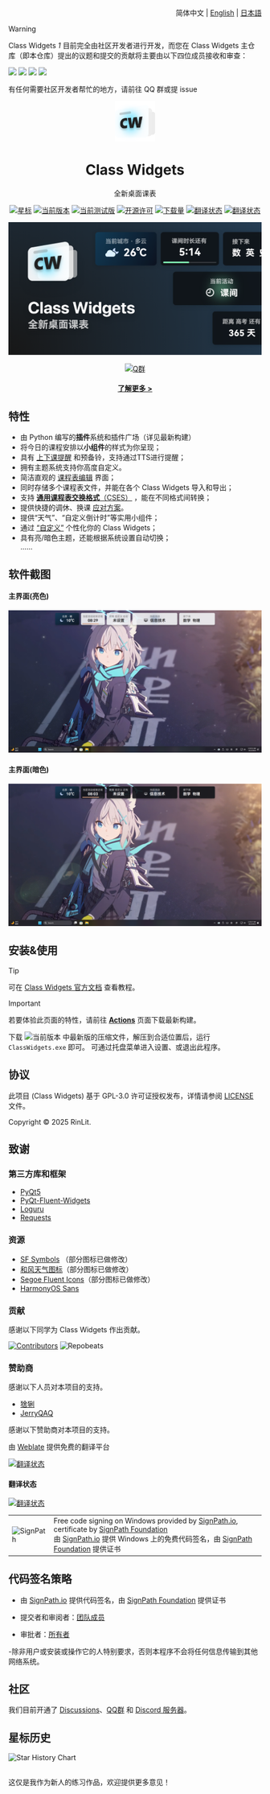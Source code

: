 <div align="right">
简体中文 | <a href="/docs/readme/README.en_US.md">English</a> | <a href="/docs/readme/README.ja.md">日本語</a>
</div>

> [!WARNING]
> Class Widgets *1* 目前完全由社区开发者进行开发，而您在 Class Widgets 主仓库（即本仓库）提出的议题和提交的贡献将主要由以下四位成员接收和审查：
>
> [![](https://images.weserv.nl/?url=github.com/pizeroLOL.png?v=4&h=80&w=80&mask=circle&maxage=7d)](https://github.com/pizeroLOL) [![](https://images.weserv.nl/?url=github.com/IsHPDuwu.png?v=4&h=80&w=80&mask=circle&maxage=7d)](https://github.com/IsHPDuwu) [![](https://images.weserv.nl/?url=github.com/baiyao105.png?v=4&h=80&w=80&mask=circle&maxage=7d)](https://github.com/baiyao105) [![](https://images.weserv.nl/?url=github.com/Artist-MOBAI.png?v=4&h=80&w=80&mask=circle&maxage=7d)](https://github.com/Artist-MOBAI)
>
> 有任何需要社区开发者帮忙的地方，请前往 QQ 群或提 issue

<p align="center">
  <img width="16%" align="center" src="img/Logo.png" alt="logo">
</p>
  <h1 align="center">
  Class Widgets
</h1>
<p align="center">
 全新桌面课表
</p>

<div align="center">

[![星标](https://img.shields.io/github/stars/Class-Widgets/Class-Widgets?style=for-the-badge&color=orange&label=%E6%98%9F%E6%A0%87)](https://github.com/Class-Widgets/Class-Widgets)
[![当前版本](https://img.shields.io/github/v/release/Class-Widgets/Class-Widgets?style=for-the-badge&color=purple&label=%E5%BD%93%E5%89%8D%E7%89%88%E6%9C%AC)](https://github.com/Class-Widgets/Class-Widgets/releases/latest)
[![当前测试版](https://img.shields.io/github/v/tag/Class-Widgets/Class-Widgets?include_prereleases&label=%E5%BD%93%E5%89%8D%E6%B5%8B%E8%AF%95%E7%89%88&color=yellow&style=for-the-badge)](https://github.com/Class-Widgets/Class-Widgets/actions)
[![开源许可](https://img.shields.io/badge/license-GPLv3-blue.svg?label=%E5%BC%80%E6%BA%90%E8%AE%B8%E5%8F%AF%E8%AF%81&style=for-the-badge)](https://github.com/Class-Widgets/Class-Widgets?tab=GPL-3.0-1-ov-file)
[![下载量](https://img.shields.io/github/downloads/Class-Widgets/Class-Widgets/total.svg?label=%E4%B8%8B%E8%BD%BD%E9%87%8F&color=green&style=for-the-badge)](https://github.com/Class-Widgets/Class-Widgets)
[![翻译状态](https://hosted.weblate.org/widget/class-widgets-1/view/svg-badge.svg)](https://hosted.weblate.org/engage/class-widgets-1/)
[![翻译状态](https://hosted.weblate.org/widget/class-widgets-1/view/language-badge.svg)](https://hosted.weblate.org/engage/class-widgets-1/)

![Banner](img/Banner.png)

[![Q群](https://img.shields.io/badge/QQ%20%E7%BE%A41-169200380-blue.svg?logo=qq&color=blue&style=for-the-badge)](http://qm.qq.com/cgi-bin/qm/qr?_wv=1027&k=yHXKCAjOxlpTpJ4mNdXm0mxOneYUinRs&authKey=sd3%2F06iGdOZUjkXXPBeIzGnFDIeYwmdwuM8dhk25fi%2B1CUL32MkeN2EEfjdo2pzE&noverify=0&group_code=169200380)


#### [了解更多 >](https://www.bilibili.com/video/BV1xwW9eyEGu/)

</div>

## 特性

- 由 Python 编写的**插件**系统和插件广场（详见最新构建）
- 将今日的课程安排以**小组件**的样式为你呈现；
- 具有 [上下课提醒](https://www.yuque.com/rinlit/class-widgets_help/fv2ou1i1ngap0hrl) 和预备铃，支持通过TTS进行提醒；
- 拥有主题系统支持你高度自定义。
- 简洁直观的 [课程表编辑](https://www.yuque.com/rinlit/class-widgets_help/oozelh8r56tmw0xb) 界面；
- 同时存储多个课程表文件，并能在各个 Class Widgets 导入和导出；
- 支持 [**通用课程表交换格式**（CSES）](https://github.com/SmartTeachCN/CSES) ，能在不同格式间转换；
- 提供快捷的调休、换课 [应对方案](https://www.yuque.com/rinlit/class-widgets_help/gc4epffu7g5bf9os)。
- 提供“天气”、“自定义倒计时”等实用小组件；
- 通过 [“自定义”](https://www.yuque.com/rinlit/class-widgets_help/qyly70ht1ogge1pi) 个性化你的 Class Widgets；
- 具有亮/暗色主题，还能根据系统设置自动切换；<br>……

## 软件截图

#### 主界面(亮色)

![scrshot_0](img/screenshot_0.png)

#### 主界面(暗色)

![scrshot_0](img/screenshot_1.png)

## 安装&使用

> [!TIP]
> 可在 [Class Widgets 官方文档](https://www.yuque.com/rinlit/class-widgets_help/gs3gsbms1iivgibm) 查看教程。

> [!IMPORTANT]
> 若要体验此页面的特性，请前往 [**Actions**](https://github.com/Class-Widgets/Class-Widgets/actions) 页面下载最新构建。

下载 ![当前版本](https://img.shields.io/github/v/release/Class-Widgets/Class-Widgets?style=flat&color=purple&label=%E5%BD%93%E5%89%8D%E7%89%88%E6%9C%AC) 中最新版的压缩文件，解压到合适位置后，运行 `ClassWidgets.exe` 即可。
可通过托盘菜单进入设置、或退出此程序。

## 协议

此项目 (Class Widgets) 基于 GPL-3.0 许可证授权发布，详情请参阅 [LICENSE](./LICENSE) 文件。

Copyright © 2025 RinLit.

## 致谢

### 第三方库和框架

- [PyQt5](https://www.riverbankcomputing.com/static/Docs/PyQt5/)
- [PyQt-Fluent-Widgets](https://github.com/zhiyiYo/PyQt-Fluent-Widgets)
- [Loguru](https://github.com/Delgan/loguru)
- [Requests](https://github.com/psf/requests)

### 资源

- [SF Symbols](https://developer.apple.com/cn/sf-symbols/) （部分图标已做修改）
- [和风天气图标](https://icons.qweather.com/)（部分图标已做修改）
- [Segoe Fluent Icons](https://learn.microsoft.com/zh-cn/windows/apps/design/style/segoe-fluent-icons-font)（部分图标已做修改）
- [HarmonyOS Sans](https://developer.huawei.com/consumer/cn/design/resource/)

### 贡献

感谢以下同学为 Class Widgets 作出贡献。

[![Contributors](http://contrib.nn.ci/api?repo=Class-Widgets/Class-Widgets&repo=Class-Widgets/plugin-plaza&repo=Class-Widgets/cw-interim-site)](https://github.com/Class-Widgets/Class-Widgets/graphs/contributors)
![Repobeats](https://repobeats.axiom.co/api/embed/9d06f1435d1b14cb7837d1e863e55f24cc98df23.svg "Repobeats analytics image")

### 赞助商

感谢以下人员对本项目的支持。

- [猞猁](http://dq6666.cn/)
- [JerryQAQ](http://hub.rinlit.cn/)

感谢以下赞助商对本项目的支持。

由 [Weblate](https://hosted.weblate.org/engage/class-widgets-1/) 提供免费的翻译平台

[![翻译状态](https://hosted.weblate.org/widget/class-widgets-1/view/open-graph.png)](https://hosted.weblate.org/engage/class-widgets-1/)

#### 翻译状态

[![翻译状态](https://hosted.weblate.org/widget/class-widgets-1/view/multi-auto.svg)](https://hosted.weblate.org/engage/class-widgets-1/)

<table>
  <tr>
    <td>
      <img alt="SignPath" src="https://signpath.org/assets/favicon-50x50.png" />
    </td>
    <td>
    Free code signing on Windows provided by <a href="https://signpath.io">SignPath.io</a>, certificate by <a href="https://signpath.org/">SignPath Foundation</a><br/>
    由 <a href="https://signpath.io">SignPath.io</a> 提供 Windows 上的免费代码签名，由 <a href="https://signpath.org">SignPath Foundation</a> 提供证书
    </td>
  </tr>
</table>

## 代码签名策略

- 由 [SignPath.io](https://about.signpath.io/) 提供代码签名，由 [SignPath Foundation](https://signpath.org/) 提供证书

- 提交者和审阅者：[团队成员](https://github.com/orgs/Class-Widgets/people)

- 审批者：[所有者](https://github.com/orgs/Class-Widgets/people?query=role%3Aowner)

-除非用户或安装或操作它的人特别要求，否则本程序不会将任何信息传输到其他网络系统。

## 社区

我们目前开通了 [Discussions](https://github.com/orgs/Class-Widgets/discussions)、[QQ群](http://qm.qq.com/cgi-bin/qm/qr?_wv=1027&k=yHXKCAjOxlpTpJ4mNdXm0mxOneYUinRs&authKey=sd3%2F06iGdOZUjkXXPBeIzGnFDIeYwmdwuM8dhk25fi%2B1CUL32MkeN2EEfjdo2pzE&noverify=0&group_code=169200380) 和 [Discord 服务器](https://discord.gg/EFF4PpqpqZ)。

## 星标历史

<picture>
   <source media="(prefers-color-scheme: dark)" srcset="https://api.star-history.com/svg?repos=Class-Widgets/Class-Widgets&type=Date&theme=dark" />
   <source media="(prefers-color-scheme: light)" srcset="https://api.star-history.com/svg?repos=Class-Widgets/Class-Widgets&type=Date" />
   <img alt="Star History Chart" src="https://api.star-history.com/svg?repos=Class-Widgets/Class-Widgets&type=Date" />
 </picture>

##

这仅是我作为新人的练习作品，欢迎提供更多意见！
